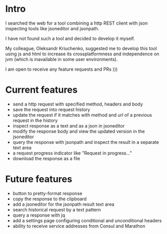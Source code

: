 # Intro

I searched the web for a tool combining a http REST client with 
json inspecting tools like jsoneditor and jsonpath.

I have not found such a tool and decided to develop it myself.

My colleague, Oleksandr Kriuchenko, suggested me to develop this 
tool using js and html to increase its crossplatformness and
independence on jvm (which is inavailable in some user environments).

I am open to receive any feature requests and PRs )))

# Current features

* send a http request with specified method, headers and body
* save the request into request history
* update the request if it matches with method and url of a previous request in the history
* inspect response as a text and as a json in jsoneditor
* modify the response body and view the updated version in the jsoneditor
* query the response with jsonpath and inspect the result in a separate text area
* a request progress indicator like "Request in progress..."
* download the response as a file

# Future features

* button to pretty-format response
* copy the response to the clipboard
* add a jsoneditor for the jsonpath result text area
* search historical request by a text pattern
* query a response with jq
* add a settings page configuring conditional and unconditional headers
* ability to receive service addresses from Consul and Marathon

